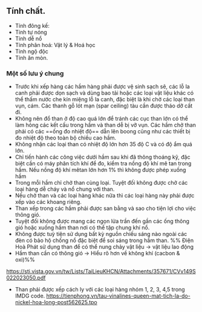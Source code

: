 ## Tính chất.
- Tính đông kế:
- Tính tự nóng
- Tính dễ nổ
- Tính phân hoá: Vật lý & Hoá học
- Tính ngộ độc
- Tính ăn mòn.
### Một số lưu ý chung
 - Trước khi xếp hàng các hầm hàng phải được vệ sinh sạch sẽ, các lỗ la canh phải được dọn sạch và dùng bao tải hoặc các loại vật liệu khác có thể thấm nước che kín miệng lỗ la canh, đặc biệt là khi chở các loại than vụn, cám. Các thanh gỗ lót mạn (spar ceiling) tàu cần được tháo dỡ cất đi. 
 - Không nên đổ than ở độ cao quá lớn để tránh các cục than lớn có thể làm hỏng các kết cấu trong hầm và than dễ bị vỡ vụn. Các hầm chở than phải có các ==ống đo nhiệt độ== dẫn lên boong cũng như các thiết bị đo nhiệt độ theo toàn bộ chiều cao hầm. 
 - Không nhận các loại than có nhiệt độ lớn hơn 35 độ C và có độ ẩm quá lớn. 
 - Chỉ tiến hành các công việc dưới hầm sau khi đã thông thoáng kỹ, đặc biệt cần có máy phân tích khí để đo, kiểm tra nồng độ khí mê tan trong hầm. Nếu nồng độ khí mêtan lớn hơn 1% thì không được phép xuống hầm
- Trong mỗi hầm chỉ chở than cùng loại. Tuyệt đối không được chở các loại hàng dễ cháy và nổ chung với than. 
- Nếu chở than và các loại hàng khác nữa thì các loại hàng này phải được xếp vào các khoang riêng. 
- Than xếp trong các hầm phải được san bằng và sao cho tiện lợi cho việc thông gió. 
- Tuyệt đối không được mang các ngọn lửa trần đến gần các ống thông gió hoặc xuống hầm than nơi có thể tập chung khí nổ. 
- Không được tuỳ tiện sử dụng bất kỳ nguồn chiếu sáng nào ngoài các đèn có bảo hộ chống nổ đặc biệt để soi sáng trong hầm than.
  %% Điện Hoà Phát sử dụng than để có thể nung chảy vật liệu -> vật liệu lao động
- Hầm than cần có thông gió -> Hiểu rõ hơn về không khí (cacbon & oxi)%%

https://sti.vista.gov.vn/tw/Lists/TaiLieuKHCN/Attachments/357671/CVv149S022023050.pdf

- Than phải được xếp cách ly với các loại hàng nhóm 1, 2, 3, 4,5 trong IMDG code.
https://tienphong.vn/tau-vinalines-queen-mat-tich-la-do-nickel-hoa-long-post562625.tpo